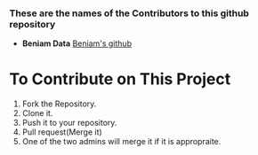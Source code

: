 ### These are the names of the Contributors to this github repository

* **Beniam Data** [Beniam's github](https://github.com/benjiser)

# To Contribute on This Project
1. Fork the Repository.
2. Clone it.
3. Push it to your repository.
4. Pull request(Merge it)
5. One of the two admins will merge it if it is appropraite.
